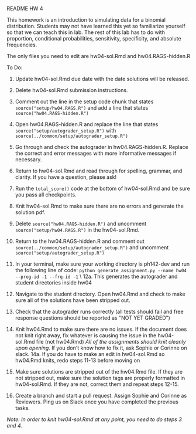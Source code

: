 README HW 4

This homework is an introduction to simulating data for a binomial distribution. Students may not have learned this yet so familiarize yourself so that we can teach this in lab. The rest of this lab has to do with proportion, conditional probabilities, sensitivity, specificity, and absolute frequencies.

The only files you need to edit are hw04-sol.Rmd and hw04.RAGS-hidden.R

To Do:

1. Update hw04-sol.Rmd due date with the date solutions will be released.

2. Delete hw04-sol.Rmd submission instructions.

3. Comment out the line in the setup code chunk that states `source("setup/hw04.RAGS.R")` and add a line that states `source("hw04.RAGS-hidden.R")`

4. Open hw04.RAGS-hidden.R and replace the line that states `source("setup/autograder_setup.R")` with `source(../common/setup/autograder_setup.R")`

5. Go through and check the autograder in hw04.RAGS-hidden.R. Replace the correct and error messages with more informative messages if necessary.

6. Return to hw04-sol.Rmd and read through for spelling, grammar, and clarity. If you have a question, please ask!

7. Run the `total_score()` code at the bottom of hw04-sol.Rmd and be sure you pass all checkpoints.

8. Knit hw04-sol.Rmd to make sure there are no errors and generate the solution pdf.

9. Delete `source("hw04.RAGS-hidden.R")` and uncomment `source("setup/hw04.RAGS.R")` in the hw04-sol.Rmd.

10. Return to the hw04.RAGS-hidden.R and comment out `source(../common/setup/autograder_setup.R")` and uncomment `source("setup/autograder_setup.R")`

11. In your terminal, make sure your working directory is ph142-dev and run the following line of code: `python generate_assignment.py --name hw04 --prog-id -1 --frq-id -1` \\
  12a. This generates the autograder and student directories inside hw04
  
12. Navigate to the student directory. Open hw04.Rmd and check to make sure all of the solutions have been stripped out. 

13. Check that the autograder runs correctly (all tests should fail and free response questions should be reported as "NOT YET GRADED")  

14. Knit hw04.Rmd to make sure there are no issues. If the document does not knit right away, fix whatever is causing the issue in the hw04-sol.Rmd file (not hw04.Rmd) *All of the assignments should knit cleanly upon opening*. If you don't know how to fix it, ask Sophie or Corinne on slack.
  14a. If you do have to make an edit in hw04-sol.Rmd so hw04.Rmd knits, redo steps 11-13 before moving on
  
15. Make sure solutions are stripped out of the hw04.Rmd file. If they are not stripped out, make sure the solution tags are properly formatted in hw04-sol.Rmd. If they are not, correct them and repeat steps 12-15.

16. Create a branch and start a pull request. Assign Sophie and Corinne as Reviewers. Ping us on Slack once you have completed the previous tasks.

*Note: In order to knit hw04-sol.Rmd at any point, you need to do steps 3 and 4.*